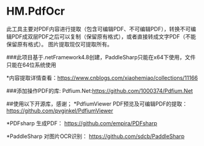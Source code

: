 # HM.PdfOcr
此工具主要对PDF内容进行提取（包含可编辑PDF、不可编辑PDF），转换不可编辑PDF成双层PDF之后可以复制（保留原有格式），或者直接转成文字PDF（不能保留原有格式）。
图片提取现仅可提取所有。

###此项目基于.netFramework4.8创建，PaddleSharp只能在x64下使用，文件只能在64位系统使用

*内容提取详情查看：https://www.cnblogs.com/xiaohemiao/collections/11166

###添加操作PDF的库:
Pdfium.Net:https://github.com/1000374/Pdfium.Net


##使用以下开源库，感谢；
*PdfiumViewer PDF预览及可编辑PDF的提取：  https://github.com/pvginkel/PdfiumViewer 

*PDFsharp 生成PDF： https://github.com/empira/PDFsharp 

*PaddleSharp 对图片OCR识别： https://github.com/sdcb/PaddleSharp 
